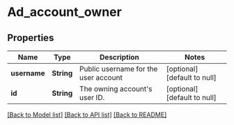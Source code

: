 # Ad_account_owner
## Properties

| Name | Type | Description | Notes |
|------------ | ------------- | ------------- | -------------|
| **username** | **String** | Public username for the user account | [optional] [default to null] |
| **id** | **String** | The owning account&#39;s user ID. | [optional] [default to null] |

[[Back to Model list]](../README.md#documentation-for-models) [[Back to API list]](../README.md#documentation-for-api-endpoints) [[Back to README]](../README.md)

